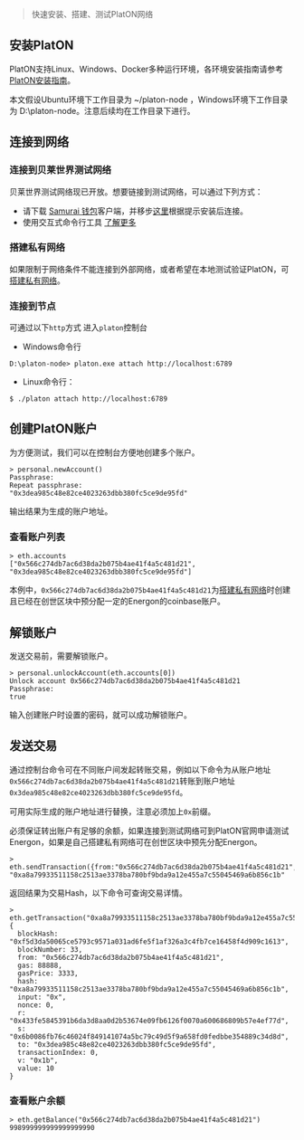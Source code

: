 > 快速安装、搭建、测试PlatON网络

## 安装PlatON

PlatON支持Linux、Windows、Docker多种运行环境，各环境安装指南请参考[PlatON安装指南](zh-cn/basics/[Chinese-Simplified]-安装指南)。

本文假设Ubuntu环境下工作目录为 ~/platon-node ，Windows环境下工作目录为 D:\platon-node。注意后续均在工作目录下进行。

## 连接到网络

### 连接到贝莱世界测试网络

贝莱世界测试网络现已开放。想要链接到测试网络，可以通过下列方式：

* 请下载 [Samurai 钱包](https://download.platon.network/0.5/samurai-windows-x86_64-0.5.0.zip)客户端，并移步[这里](zh-cn/user-interfaces/[Chinese-Simplified]-Samurai-钱包)根据提示安装后连接。
* 使用交互式命令行工具 [了解更多](zh-cn/user-interfaces/cmd-line-interface/_javascript-console)

### 搭建私有网络

如果限制于网络条件不能连接到外部网络，或者希望在本地测试验证PlatON，可[搭建私有网络](zh-cn/basics/[Chinese-Simplified]-私有网络)。

### 连接到节点

可通过以下`http`方式 进入`platon`控制台
- Windows命令行

```
D:\platon-node> platon.exe attach http://localhost:6789
```

- Linux命令行：


```
$ ./platon attach http://localhost:6789
```

## 创建PlatON账户

为方便测试，我们可以在控制台方便地创建多个账户。


```
> personal.newAccount()
Passphrase: 
Repeat passphrase: 
"0x3dea985c48e82ce4023263dbb380fc5ce9de95fd"
```

输出结果为生成的账户地址。

### 查看账户列表


```
> eth.accounts
["0x566c274db7ac6d38da2b075b4ae41f4a5c481d21", "0x3dea985c48e82ce4023263dbb380fc5ce9de95fd"]
```

本例中，`0x566c274db7ac6d38da2b075b4ae41f4a5c481d21`为[搭建私有网络](zh-cn/basics/[Chinese-Simplified]-私有网络)时创建且已经在创世区块中预分配一定的Energon的coinbase账户。

## 解锁账户

发送交易前，需要解锁账户。

```
> personal.unlockAccount(eth.accounts[0])
Unlock account 0x566c274db7ac6d38da2b075b4ae41f4a5c481d21
Passphrase: 
true
```

输入创建账户时设置的密码，就可以成功解锁账户。

## 发送交易

通过控制台命令可在不同账户间发起转账交易，例如以下命令为从账户地址`0x566c274db7ac6d38da2b075b4ae41f4a5c481d21`转账到账户地址`0x3dea985c48e82ce4023263dbb380fc5ce9de95fd`。

可用实际生成的账户地址进行替换，注意必须加上`0x`前缀。

必须保证转出账户有足够的余额，如果连接到测试网络可到PlatON官网申请测试Energon，如果是自己搭建私有网络可在创世区块中预先分配Energon。

```
> eth.sendTransaction({from:"0x566c274db7ac6d38da2b075b4ae41f4a5c481d21",to:"0x3dea985c48e82ce4023263dbb380fc5ce9de95fd",value:10,gas:88888,gasPrice:3333})
"0xa8a79933511158c2513ae3378ba780bf9bda9a12e455a7c55045469a6b856c1b"
```

返回结果为交易Hash，以下命令可查询交易详情。

```
> eth.getTransaction("0xa8a79933511158c2513ae3378ba780bf9bda9a12e455a7c55045469a6b856c1b")
{
  blockHash: "0xf5d3da50065ce5793c9571a031ad6fe5f1af326a3c4fb7ce16458f4d909c1613",
  blockNumber: 33,
  from: "0x566c274db7ac6d38da2b075b4ae41f4a5c481d21",
  gas: 88888,
  gasPrice: 3333,
  hash: "0xa8a79933511158c2513ae3378ba780bf9bda9a12e455a7c55045469a6b856c1b",
  input: "0x",
  nonce: 0,
  r: "0x433fe5845391b6da3d8aa0d2b53674e09fb6126f0070a600686809b57e4ef77d",
  s: "0x6b0086fb76c46024f849141074a5bc79c49d5f9a658fd0fedbbe354889c34d8d",
  to: "0x3dea985c48e82ce4023263dbb380fc5ce9de95fd",
  transactionIndex: 0,
  v: "0x1b",
  value: 10
}
```

### 查看账户余额

```
> eth.getBalance("0x566c274db7ac6d38da2b075b4ae41f4a5c481d21")
998999999999999999990
```
